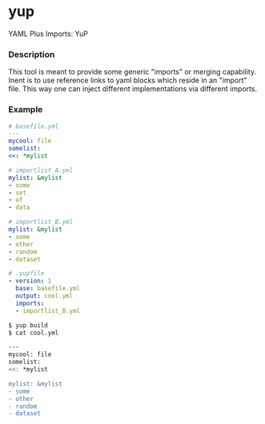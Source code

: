 # yup
YAML Plus Imports: YuP

### Description

This tool is meant to provide some generic "imports" or merging capability. Inent is to 
use reference links to yaml blocks which reside in an "import" file. This way
one can inject different implementations via different imports.

### Example
```yaml
# basefile.yml
---
mycool: file
somelist:
<<: *mylist

# importlist_A.yml
mylist: &mylist
- some
- set
- of 
- data

# importlist_B.yml
mylist: &mylist
- some
- other 
- random
- dataset

# .yupfile
- version: 1
  base: basefile.yml
  output: cool.yml
  imports: 
  - importlist_B.yml
```


```bash
$ yup build
$ cat cool.yml

---
mycool: file
somelist:
<<: *mylist

mylist: &mylist
- some
- other 
- random
- dataset
```
